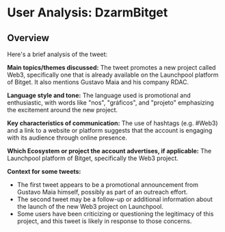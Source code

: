 # User Analysis: DzarmBitget

## Overview

Here's a brief analysis of the tweet:

**Main topics/themes discussed:**
The tweet promotes a new project called Web3, specifically one that is already available on the Launchpool platform of Bitget. It also mentions Gustavo Maia and his company RDAC.

**Language style and tone:**
The language used is promotional and enthusiastic, with words like "nos", "gráficos", and "projeto" emphasizing the excitement around the new project.

**Key characteristics of communication:**
The use of hashtags (e.g. #Web3) and a link to a website or platform suggests that the account is engaging with its audience through online presence.

**Which Ecosystem or project the account advertises, if applicable:**
The Launchpool platform of Bitget, specifically the Web3 project.

**Context for some tweets:**

* The first tweet appears to be a promotional announcement from Gustavo Maia himself, possibly as part of an outreach effort.
* The second tweet may be a follow-up or additional information about the launch of the new Web3 project on Launchpool.
* Some users have been criticizing or questioning the legitimacy of this project, and this tweet is likely in response to those concerns.